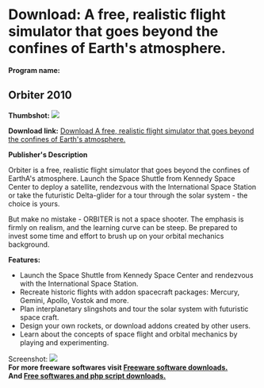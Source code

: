 # Download: A free, realistic flight simulator that goes beyond the confines of Earth's atmosphere.

**Program name:**

## Orbiter 2010

  
**Thumbshot:** ![](http://www.freewarefiles.com/screenshot/orbiter_md.gif)   
  
**Download link:** [Download A free, realistic flight simulator that goes beyond the confines of Earth's atmosphere.](http://freesoftwares.boysofts.com/Orbiter_program_15850.html)  
  


**Publisher's Description**  
  


Orbiter is a free, realistic flight simulator that goes beyond the confines of EarthA's atmosphere. Launch the Space Shuttle from Kennedy Space Center to deploy a satellite, rendezvous with the International Space Station or take the futuristic Delta-glider for a tour through the solar system - the choice is yours. 

But make no mistake - ORBITER is not a space shooter. The emphasis is firmly on realism, and the learning curve can be steep. Be prepared to invest some time and effort to brush up on your orbital mechanics background.

**Features:**

  * Launch the Space Shuttle from Kennedy Space Center and rendezvous with the International Space Station. 
  * Recreate historic flights with addon spacecraft packages: Mercury, Gemini, Apollo, Vostok and more. 
  * Plan interplanetary slingshots and tour the solar system with futuristic space craft. 
  * Design your own rockets, or download addons created by other users. 
  * Learn about the concepts of space flight and orbital mechanics by playing and experimenting. 

  
  
Screenshot: ![](http://www.freewarefiles.com/screenshot/orbiter.gif)   
**For more freeware softwares visit [Freeware software downloads.](http://freesoftwares.boysofts.com/)**   
**And [Free softwares and php script downloads.](http://www.boysofts.com/)**
